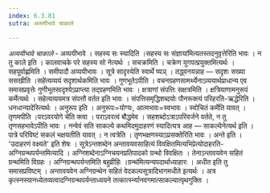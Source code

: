 ```yaml
---
index: 6.3.81
sutra: अव्ययीभावे चाकाले

---
```

_अव्ययीभावे चाकाले_ - अव्ययीभावे । सहस्य सः स्यादिति ।सहस्य सः संज्ञाया॑मित्यतस्तदनुवृत्तेरिति भावः । न तु काले इति । कालवाचके परे सहस्य सो नेत्यर्थः । सचक्रमिति । चक्रेण युगपत्प्रयुक्तमित्यर्थः । सहपूर्वाह्णमिति । समीपादौ अव्ययीभावः । सूत्रे सादृस्येति स्वार्थे ष्यञ् । तद्ध्वनयन्नाह — सदृशः सख्या ससखीति ।सहे॑त्यव्ययं सदृशार्थकमिति भावः । गुणभूतेऽपीति । वचनग्रहणसामर्थ्येनाऽव्ययार्थप्राधान्य एव समासप्रवृत्तेः गुणीभूतसादृश्येऽप्राप्त्या तद्ग्रहणमिति भावः । क्षत्राणां संपत्तिः सक्षत्रमिति । क्षत्रियाणामनुरूपं कर्मेत्यर्थः । सहेत्यव्ययमत्र संपत्तौ वर्तत इति भावः । संपत्तिसमृद्धिशब्दयोः पौनरूक्त्यं परिहरति-ऋद्धेरिति । धनधान्यादेस्त्यिर्थः । अनुरूप इति । अनुरूपः=योग्यः, आत्मभावः=स्वभावः । स्वोचितं कर्मेति यावत् । तृणमपीति ।परऽवरयोगे चे॑ति क्त्वा । पराऽवरत्वं बौद्धमेव । सहशब्दोऽत्राऽपरिवर्जने वर्तते, न तु तृणसहभावेऽपीति भावः । नन्वेवं सति साकल्ये कथमिदमुदाहरणं स्यादित्यत्र आह — साकल्येनेत्यर्थ इति । पात्रे परिविष्टं सकलं भक्षयतीति यावत् । न त्वत्रेति । तृणभक्षणस्याऽप्रसक्तेरिति भावः । अन्ते इति । 'उदाहरणं वक्ष्यते' इति शेषः । सूत्रेऽन्तशब्देन अन्तावयवसाहित्यं विवक्षितमित्यभिप्रेत्योदाहरति-अग्निग्रन्थपर्यन्तमित्यादि । अग्निशब्देनाऽग्निचयनप्रतिपादको ग्रन्थो विवक्षितः । तेनाऽन्तावयवेन सहितं ग्रन्थमिति विग्रहः । अग्निग्रन्थपर्यन्तमिति बहुव्रीहिः ।ग्रन्थ॑मित्यन्यपदार्थाध्याहारः । अधीत इति तु समासप्रविष्टम् । अन्तावयवेन अग्निग्रन्थेन सहितं वेदकल्पसूत्रादिभागमधीते इत्यर्थः । अत्र कृत्स्नस्यानध्येतव्यत्वादग्निग्रन्थपर्यन्ताध्ययने तत्कार्त्स्न्यानवगमात्साकल्यात्पृथगुक्तिः ।